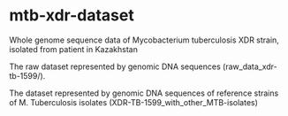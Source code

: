 # mtb-xdr-dataset
Whole genome sequence data of Mycobacterium tuberculosis XDR strain, isolated from patient in Kazakhstan

The raw dataset represented by genomic DNA sequences (raw_data_xdr-tb-1599/). 

The dataset represented by genomic DNA sequences of reference strains of M. Tuberculosis isolates (XDR-TB-1599_with_other_MTB-isolates)

